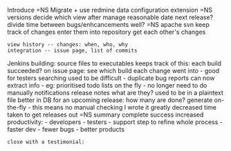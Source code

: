 Introduce
=NS
Migrate + use redmine
	data
	configuration
	extension
=NS
versions
	decide which
	view after
manage
	reasonable date next release?	
	divide time between bugs/enhcancements well?
=NS
apache svn
	keep track of changes
	enter them into repository
	get each other's changes

	view history -- changes: when, who, why
	integration -- issue page, list of commits

Jenkins
	building: source files to executables
	keeps track of this:
		each build
		succeeded?
	on issue page:
		see which build each change went into
		- good for testers
searching
	used to be difficult
		- duplicate bug reports
	can now extract info
		- eg: prioritised todo lists on the fly
			- no longer need to do manually
notifications
release notes
	what are they?
	used to be in a plaintext file
	better in DB
		for an upcoming release:
			how many are done?
			generate on-the-fly
				- this means no manual checking
	I wrote it
	greatly decreased time taken to get releases out
=NS
summary
	complete success
	increased productivity:
		- developers
		- testers
		- support
	step to refine whole process
		- faster dev
		- fewer bugs
		- better products

	close with a testimonial:

> 
